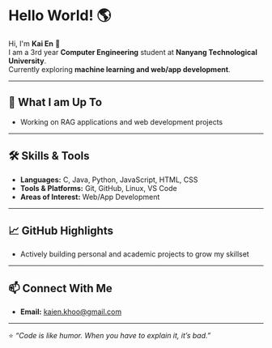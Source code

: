 # Hello World! 🌎

Hi, I'm **Kai En** 👋  
I am a 3rd year **Computer Engineering** student at **Nanyang Technological University**.  
Currently exploring **machine learning and web/app development**.

---

## 🚀 What I am Up To
- Working on RAG applications and web development projects  

---

## 🛠️ Skills & Tools
- **Languages:** C, Java, Python, JavaScript, HTML, CSS  
- **Tools & Platforms:** Git, GitHub, Linux, VS Code  
- **Areas of Interest:** Web/App Development  

---

## 📈 GitHub Highlights 
- Actively building personal and academic projects to grow my skillset  

---

## 📫 Connect With Me
- **Email:** kaien.khoo@gmail.com

---

⭐️ *“Code is like humor. When you have to explain it, it’s bad.”*  
